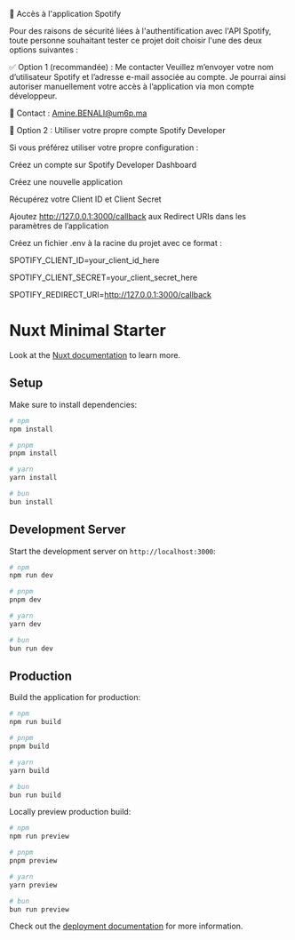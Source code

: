 🔐 Accès à l'application Spotify

Pour des raisons de sécurité liées à l'authentification avec l'API Spotify, toute personne souhaitant tester ce projet doit choisir l'une des deux options suivantes :

✅ Option 1 (recommandée) : Me contacter
Veuillez m’envoyer votre nom d’utilisateur Spotify et l’adresse e-mail associée au compte.
Je pourrai ainsi autoriser manuellement votre accès à l’application via mon compte développeur.

📩 Contact : Amine.BENALI@um6p.ma

🔧 Option 2 : Utiliser votre propre compte Spotify Developer

Si vous préférez utiliser votre propre configuration :

Créez un compte sur Spotify Developer Dashboard

Créez une nouvelle application

Récupérez votre Client ID et Client Secret

Ajoutez http://127.0.0.1:3000/callback aux Redirect URIs dans les paramètres de l’application

Créez un fichier .env à la racine du projet avec ce format :

SPOTIFY_CLIENT_ID=your_client_id_here

SPOTIFY_CLIENT_SECRET=your_client_secret_here

SPOTIFY_REDIRECT_URI=http://127.0.0.1:3000/callback

# Nuxt Minimal Starter

Look at the [Nuxt documentation](https://nuxt.com/docs/getting-started/introduction) to learn more.

## Setup

Make sure to install dependencies:

```bash
# npm
npm install

# pnpm
pnpm install

# yarn
yarn install

# bun
bun install
```

## Development Server

Start the development server on `http://localhost:3000`:

```bash
# npm
npm run dev

# pnpm
pnpm dev

# yarn
yarn dev

# bun
bun run dev
```

## Production

Build the application for production:

```bash
# npm
npm run build

# pnpm
pnpm build

# yarn
yarn build

# bun
bun run build
```

Locally preview production build:

```bash
# npm
npm run preview

# pnpm
pnpm preview

# yarn
yarn preview

# bun
bun run preview
```

Check out the [deployment documentation](https://nuxt.com/docs/getting-started/deployment) for more information.
